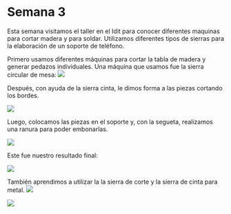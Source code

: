 # Semana 3

Esta semana visitamos el taller en el Idit para conocer diferentes maquinas para cortar madera y para soldar. Utilizamos diferentes tipos de sierras para la elaboración de un soporte de teléfono.


Primero usamos diferentes máquinas para cortar la tabla de madera y generar pedazos individuales. Una máquina que usamos fue la sierra circular de mesa: 
![](https://anapaumen168.github.io/miportafolio_mecatronica/Proyecto_de_Ingenier%C3%ADa/imagenes/fotovideo.jpeg)

Después, con ayuda de la sierra cinta, le dimos forma a las piezas cortando los bordes. 

![](https://anapaumen168.github.io/miportafolio_mecatronica/Proyecto_de_Ingenier%C3%ADa/imagenes/sierrasytaladro.jpeg)

Luego, colocamos las piezas en el soporte y, con la segueta, realizamos una ranura para poder embonarlas.

![](https://anapaumen168.github.io/miportafolio_mecatronica/Proyecto_de_Ingenier%C3%ADa/imagenes/sierra.2.jpeg) 

Este fue nuestro resultado final: 

![](https://anapaumen168.github.io/miportafolio_mecatronica/Proyecto_de_Ingenier%C3%ADa/imagenes/resultadofinal.jpeg)

También aprendimos a utilizar la la sierra de corte y la sierra de cinta para metal.
![](https://anapaumen168.github.io/miportafolio_mecatronica/Proyecto_de_Ingenier%C3%ADa/imagenes/otracortadorademetal.jpeg) 

![](https://anapaumen168.github.io/miportafolio_mecatronica/Proyecto_de_Ingenier%C3%ADa/imagenes/cortadorademetal.jpeg)



